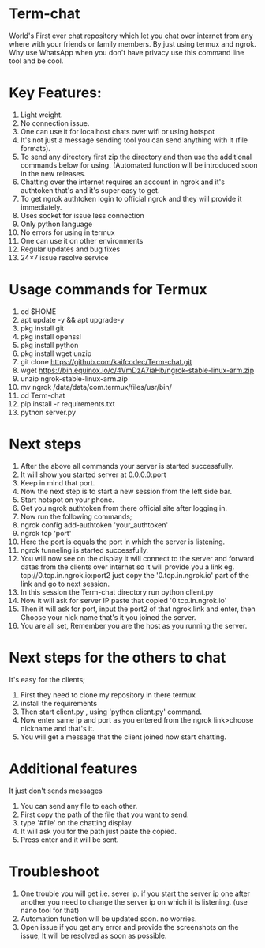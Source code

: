 # Term-chat
World's First ever chat repository which let you chat over internet from any where with your friends or family members. By just using termux and ngrok.
Why use WhatsApp when you don't have privacy use this command line tool and be cool.

# Key Features:
1. Light weight.
2. No connection issue.
3. One can use it for localhost chats over wifi or using hotspot
4. It's not just a message sending tool you can send anything with it (file formats).
5. To send any directory first zip the directory and then use the additional commands below for using. (Automated function will be introduced soon in the new releases.
6. Chatting over the internet requires an account in ngrok and it's authtoken that's and it's super easy to get.
7. To get ngrok authtoken login to official ngrok and they will provide it immediately.
8. Uses socket for issue less connection
9. Only python language
10. No errors for using in termux
11. One can use it on other environments
12. Regular updates and bug fixes
13. 24×7 issue resolve service

# Usage commands for Termux
1. cd $HOME
2. apt update -y && apt upgrade-y
3. pkg install git
4. pkg install openssl
5. pkg install python
6. pkg install wget unzip
7. git clone https://github.com/kaifcodec/Term-chat.git
8. wget https://bin.equinox.io/c/4VmDzA7iaHb/ngrok-stable-linux-arm.zip
9. unzip ngrok-stable-linux-arm.zip
10. mv ngrok /data/data/com.termux/files/usr/bin/
11. cd Term-chat 
12. pip install -r requirements.txt
13. python server.py

# Next steps
1. After the above all commands your server is started successfully.
2. It will show you started server at 0.0.0.0:port
3. Keep in mind that port.
4. Now the next step is to start a new session from the left side bar.
5. Start hotspot on your phone.
6. Get you ngrok authtoken from there official site after logging in.
7. Now run the following commands;
8. ngrok config add-authtoken 'your_authtoken'
9. ngrok tcp 'port' 
10. Here the port is equals the port in which the server is listening.
11. ngrok tunneling is started successfully.
12. You will now see on the display it will connect to the server and forward datas from the clients over internet so it will provide you a link eg. tcp://0.tcp.in.ngrok.io:port2 just copy the '0.tcp.in.ngrok.io' part of the link and go to next session.
13. In this session the Term-chat directory run
python client.py
14. Now it will ask for server IP paste that copied '0.tcp.in.ngrok.io'
15. Then it will ask for port, input the port2 of that ngrok link and enter, then Choose your nick name that's it you joined the server.
16. You are all set, Remember you are the host as you running the server.

# Next steps for the others to chat
It's easy for the clients;
1. First they need to clone my repository in there termux
2. install the requirements
3. Then start client.py , using 'python client.py' command.
4. Now enter same ip and port as you entered from the ngrok link>choose nickname and that's it.
5. You will get a message that the client joined now start chatting.

# Additional features
 It just don't sends messages
1. You can send any file to each other.
2. First copy the path of the file that you want to send.
3. type '#file' on the chatting display
4. It will ask you for the path just paste the copied.
5. Press enter and it will be sent.


# Troubleshoot
1. One trouble you will get i.e. sever ip. if you start the server ip one after another you need to change the server ip on which it is listening. (use nano tool for that)
2. Automation function will be updated soon. no worries.
3. Open issue if you get any error and provide the screenshots on the issue, It will be resolved as soon as possible.




